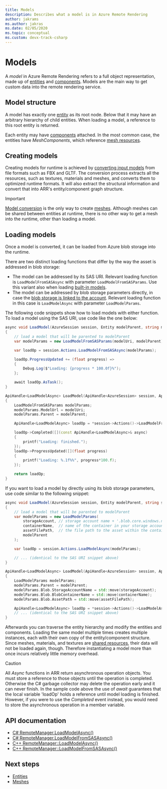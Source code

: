 ```yaml
---
title: Models
description: Describes what a model is in Azure Remote Rendering
author: jakrams
ms.author: jakras
ms.date: 02/05/2020
ms.topic: conceptual
ms.custom: devx-track-csharp
---
```


# Models

A *model* in Azure Remote Rendering refers to a full object representation, made up of [entities](entities.md) and [components](components.md). Models are the main way to get custom data into the remote rendering service.

## Model structure

A model has exactly one [entity](entities.md) as its root node. Below that it may have an arbitrary hierarchy of child entities. When loading a model, a reference to this root entity is returned.

Each entity may have [components](components.md) attached. In the most common case, the entities have *MeshComponents*, which reference [mesh resources](meshes.md).

## Creating models

Creating models for runtime is achieved by [converting input models](../how-tos/conversion/model-conversion.md) from file formats such as FBX and GLTF. The conversion process extracts all the resources, such as textures, materials and meshes, and converts them to optimized runtime formats. It will also extract the structural information and convert that into ARR's entity/component graph structure.

> [!IMPORTANT]
>
> [Model conversion](../how-tos/conversion/model-conversion.md) is the only way to create [meshes](meshes.md). Although meshes can be shared between entities at runtime, there is no other way to get a mesh into the runtime, other than loading a model.

## Loading models

Once a model is converted, it can be loaded from Azure blob storage into the runtime.

There are two distinct loading functions that differ by the way the asset is addressed in blob storage:

* The model can be addressed by its SAS URI. Relevant loading function is `LoadModelFromSASAsync` with parameter `LoadModelFromSASParams`. Use this variant also when loading [built-in models](../samples/sample-model.md).
* The model can be addressed by blob storage parameters directly, in case the [blob storage is linked to the account](../how-tos/create-an-account.md#link-storage-accounts). Relevant loading function in this case is `LoadModelAsync` with parameter `LoadModelParams`.

The following code snippets show how to load models with either function. To load a model using the SAS URI, use code like the one below:

```csharp
async void LoadModel(AzureSession session, Entity modelParent, string modelUri)
{
    // load a model that will be parented to modelParent
    var modelParams = new LoadModelFromSASParams(modelUri, modelParent);

    var loadOp = session.Actions.LoadModelFromSASAsync(modelParams);

    loadOp.ProgressUpdated += (float progress) =>
    {
        Debug.Log($"Loading: {progress * 100.0f}%");
    };

    await loadOp.AsTask();
}
```

```cpp
ApiHandle<LoadModelAsync> LoadModel(ApiHandle<AzureSession> session, ApiHandle<Entity> modelParent, std::string modelUri)
{
    LoadModelFromSASParams modelParams;
    modelParams.ModelUrl = modelUri;
    modelParams.Parent = modelParent;

    ApiHandle<LoadModelAsync> loadOp = *session->Actions()->LoadModelFromSASAsync(modelParams);

    loadOp->Completed([](const ApiHandle<LoadModelAsync>& async)
    {
        printf("Loading: finished.");
    });
    loadOp->ProgressUpdated([](float progress)
    {
        printf("Loading: %.1f%%", progress*100.f);
    });

    return loadOp;
}
```

If you want to load a model by directly using its blob storage parameters, use code similar to the following snippet:

```csharp
async void LoadModel(AzureSession session, Entity modelParent, string storageAccount, string containerName, string assetFilePath)
{
    // load a model that will be parented to modelParent
    var modelParams = new LoadModelParams(
        storageAccount, // storage account name + '.blob.core.windows.net', e.g., 'mystorageaccount.blob.core.windows.net'
        containerName,  // name of the container in your storage account, e.g., 'mytestcontainer'
        assetFilePath,  // the file path to the asset within the container, e.g., 'path/to/file/myAsset.arrAsset'
        modelParent
    );

    var loadOp = session.Actions.LoadModelAsync(modelParams);

    // ... (identical to the SAS URI snippet above)
}
```

```cpp
ApiHandle<LoadModelAsync> LoadModel(ApiHandle<AzureSession> session, ApiHandle<Entity> modelParent, std::string storageAccount, std::string containerName, std::string assetFilePath)
{
    LoadModelParams modelParams;
    modelParams.Parent = modelParent;
    modelParams.Blob.StorageAccountName = std::move(storageAccount);
    modelParams.Blob.BlobContainerName = std::move(containerName);
    modelParams.Blob.AssetPath = std::move(assetFilePath);

    ApiHandle<LoadModelAsync> loadOp = *session->Actions()->LoadModelAsync(modelParams);
    // ... (identical to the SAS URI snippet above)
}
```

Afterwards you can traverse the entity hierarchy and modify the entities and components. Loading the same model multiple times creates multiple instances, each with their own copy of the entity/component structure. Since meshes, materials, and textures are [shared resources](../concepts/lifetime.md), their data will not be loaded again, though. Therefore instantiating a model more than once incurs relatively little memory overhead.

> [!CAUTION]
> All *Async* functions in ARR return asynchronous operation objects. You must store a reference to those objects until the operation is completed. Otherwise the C# garbage collector may delete the operation early and it can never finish. In the sample code above the use of *await* guarantees that the local variable 'loadOp' holds a reference until model loading is finished. However, if you were to use the *Completed* event instead, you would need to store the asynchronous operation in a member variable.

## API documentation

* [C# RemoteManager.LoadModelAsync()](https://docs.microsoft.com/dotnet/api/microsoft.azure.remoterendering.remotemanager.loadmodelasync)
* [C# RemoteManager.LoadModelFromSASAsync()](https://docs.microsoft.com/dotnet/api/microsoft.azure.remoterendering.remotemanager.loadmodelfromsasasync)
* [C++ RemoteManager::LoadModelAsync()](https://docs.microsoft.com/cpp/api/remote-rendering/remotemanager#loadmodelasync)
* [C++ RemoteManager::LoadModelFromSASAsync()](https://docs.microsoft.com/cpp/api/remote-rendering/remotemanager#loadmodelfromsasasync)

## Next steps

* [Entities](entities.md)
* [Meshes](meshes.md)
